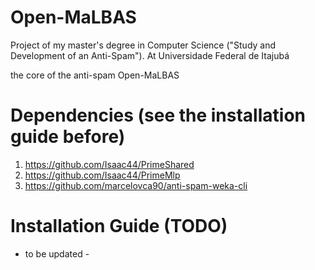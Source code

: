 # Open-MaLBAS
Project of my master's degree in Computer Science ("Study and Development of an Anti-Spam"). At Universidade Federal de Itajubá

the core of the anti-spam Open-MaLBAS

# Dependencies (see the installation guide before)
1. https://github.com/Isaac44/PrimeShared
2. https://github.com/Isaac44/PrimeMlp
3. https://github.com/marcelovca90/anti-spam-weka-cli


# Installation Guide (TODO)
- to be updated -
